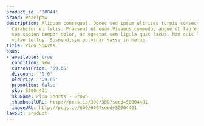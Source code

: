 ```yaml
---
product_id: '00044'
brand: Pearlpaw
description: Aliquam consequat. Donec sed ipsum ultrices turpis consectetuer imperdiet.
  Curabitur eu felis. Praesent ut quam.Vivamus commodo, augue et laoreet euismod,
  sem sapien tempor dolor, ac egestas sem ligula quis lacus. Nam quis lacus. Pellentesque
  vitae tellus. Suspendisse pulvinar massa in metus.
title: Ploo Shorts
skus:
- available: true
  condition: New
  currentPrice: '69.65'
  discount: '0.0'
  oldPrice: '69.65'
  promotion: false
  sku: S0004401
  skuName: Ploo Shorts - Brown
  thumbnailURL: http://pcas.io/300/300?seed=S0004401
  imageURL: http://pcas.io/600/600?seed=S0004401
layout: product
---
```

